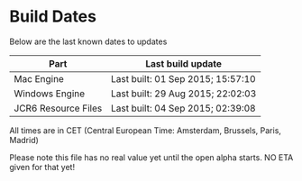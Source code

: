 # Build Dates

Below are the last known dates to updates

Part | Last build update
-----|-----
Mac Engine | Last built: 01 Sep 2015; 15:57:10
Windows Engine | Last built: 29 Aug 2015; 22:02:03
JCR6 Resource Files | Last built: 04 Sep 2015; 02:39:08
All times are in CET (Central European Time: Amsterdam, Brussels, Paris, Madrid)


Please note this file has no real value yet until the open alpha starts. NO ETA given for that yet!
